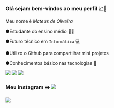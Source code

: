 ### Olá sejam bem-vindos ao meu perfil 📈👋


Meu nome é *Mateus de Oliveira*


●Estudante do ensino médio 🧑‍🎓

●Futuro técnico em `Informática` 💻

●Utilizo o Github para compartilhar mini projetos 

●Conhecimentos básico nas tecnologias 🔽

![](https://img.shields.io/badge/HTML5-E34F26?style=for-the-badge&logo=html5&logoColor=black) ![](https://img.shields.io/badge/CSS3-1572B6?style=for-the-badge&logo=css3&logoColor=white) ![](https://img.shields.io/badge/JavaScript-323330?style=for-the-badge&logo=javascript&logoColor=F7DF1E)

### Meu instagram ➡️ [![](https://img.shields.io/badge/Instagram-E4405F?style=for-the-badge&logo=instagram&logoColor=white)](https://www.instagram.com/pereiramateusdeoliveira/?next=%2F)

![](https://media.tenor.com/Zb_1QeHyHBAAAAAi/hva-hogeschool-van-amsterdam.gif)



